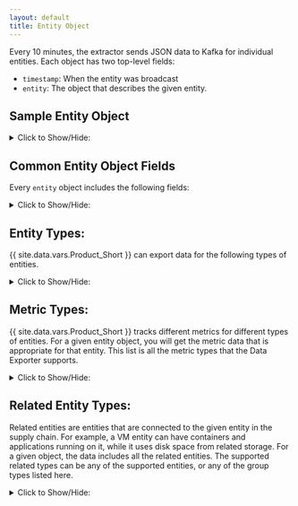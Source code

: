 ```yaml
---
layout: default
title: Entity Object
---
```


Every 10 minutes, the extractor sends JSON data to Kafka for individual entities. Each object has 
two top-level fields:

* `timestamp`: When the entity was broadcast
* `entity`: The object that describes the given entity.


## Sample Entity Object
<details>
<summary>Click to Show/Hide:</summary>
{% include codeSamples/basicEntityObject.html %}
</details>



## Common Entity Object Fields
Every `entity` object includes the following fields:
<details>
<summary>Click to Show/Hide:</summary>
{% include genFiles/entity.html %}
</details>





## Entity Types:
{{ site.data.vars.Product_Short }} can export data for the following types of entities.
<details>
<summary>Click to Show/Hide:</summary>
{% include genFiles/entity_type.html %}
</details>

## Metric Types:
{{ site.data.vars.Product_Short }} tracks different metrics for different types of entities. 
For a given entity object, you will get the metric data that is appropriate for that entity. 
This list is all the metric types that the Data Exporter supports.
<details>
<summary>Click to Show/Hide:</summary>
{% include genFiles/metric_type.html %}
</details>


## Related Entity Types:
Related entities are entities that are connected to the given entity in the supply chain. 
For example, a VM entity can have containers and applications running on it, while it 
uses disk space from related storage. For a given object, the data includes all the related 
entities. The supported related types can be any of the supported entities, or any of 
the group types listed here.
<details>
<summary>Click to Show/Hide:</summary>
{% include genFiles/related_types.html %}
</details>


